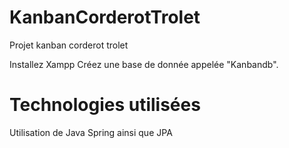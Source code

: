 # KanbanCorderotTrolet
Projet kanban corderot trolet

Installez Xampp
Créez une base de donnée appelée "Kanbandb". 

# Technologies utilisées

Utilisation de Java Spring ainsi que JPA
